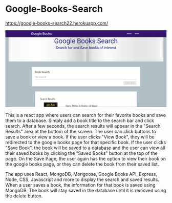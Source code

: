 # Google-Books-Search

https://google-books-search22.herokuapp.com/

 ![google-books-app-screenshot](/client/public/screenshots/screenshot.PNG)
 
 This is a react app where users can search for their favorite books and save them to a database.  Simply add a book title to the search bar and click search. After a few seconds, the search results will appear in the "Search Results" area at the bottom of the screen.  The user can click buttons to save a book or view a book.  If the user clicks "View Book", they will be redirected to the google books page for that specific book.  If the user clicks "Save Book", the book will be saved to a database and the user can view all their saved books by clicking the "Saved Books" button at the top of the page.  On the Save Page, the user again has the option to view their book on the google books page, or they can delete the book from their saved list.
 
 The app uses React, MongoDB, Mongoose, Google Books API, Express, Node, CSS, Javascript and more to display the search and saved results.  When a user saves a book, the information for that book is saved using MongoDB.  The book will stay saved in the database until it is removed using the delete button. 
